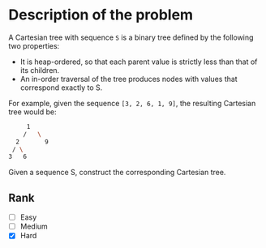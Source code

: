 # Description of the problem

A Cartesian tree with sequence `S` is a binary tree 
defined by the following two properties:

* It is heap-ordered, so that each parent value is
 strictly less than that of its children.
* An in-order traversal of the tree produces 
nodes with values that correspond exactly to S.

For example, given the sequence `[3, 2, 6, 1, 9]`, 
the resulting Cartesian tree would be:

```bash
     1
    /   \   
  2       9
 / \
3   6
```

Given a sequence S, construct the corresponding Cartesian tree.

## Rank 

- [ ] Easy
- [ ] Medium
- [x] Hard